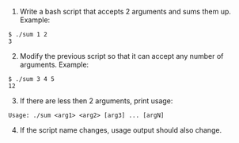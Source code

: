 1) Write a bash script that accepts 2 arguments and sums them up.
Example:
```
$ ./sum 1 2
3
```

2) Modify the previous script so that it can accept any number of arguments.
Example:
```
$ ./sum 3 4 5
12
```

3) If there are less then 2 arguments, print usage:
```
Usage: ./sum <arg1> <arg2> [arg3] ... [argN]
```

4) If the script name changes, usage output should also change.

